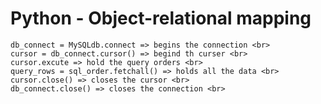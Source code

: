 <h1> Python - Object-relational mapping </h1>

	db_connect = MySQLdb.connect => begins the connection <br>
	cursor = db_connect.cursor() => begind th curser <br>
	cursor.excute => hold the query orders <br>
	query_rows = sql_order.fetchall() => holds all the data <br>
	cursor.close() => closes the cursor <br>
	db_connect.close() => closes the connection <br>

